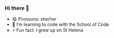 ### Hi there 👋

- 😄 Pronouns: she/her
- 🌱 I’m learning to code with the School of Code
- ⚡ Fun fact: I  grew up on St Helena
